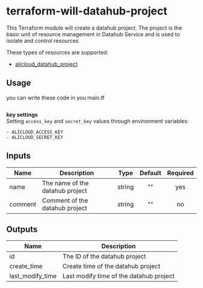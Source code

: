 # terraform-will-datahub-project

This Terraform module will create a datahub project. The project is the basic unit of resource management in Datahub Service and is used to isolate and control resources

These types of resources are supported:
- [alicloud_datahub_project](https://www.terraform.io/docs/providers/alicloud/r/datahub_project.html)

## Usage
you can write these code in you main.tf
```
```
**key settings**<br>
Setting `access_key` and `secret_key` values through environment variables:

    - ALICLOUD_ACCESS_KEY
    - ALICLOUD_SECRET_KEY

## Inputs

| Name | Description | Type | Default | Required |
|------|-------------|:----:|:-----:|:-----:|
|name|The name of the datahub project| string| "" | yes|
|comment|Comment of the datahub project| string| "" | no|


## Outputs

| Name | Description |
|------|-------------|
|id|The ID of the datahub project|
|create_time | Create time of the datahub project|
|last_modify_time | Last modify time of the datahub project|